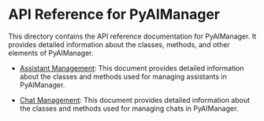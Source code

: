 # API Reference for PyAIManager

This directory contains the API reference documentation for PyAIManager. It provides detailed information about the classes, methods, and other elements of PyAIManager.

- [Assistant Management](assistant_management.md): This document provides detailed information about the classes and methods used for managing assistants in PyAIManager.

- [Chat Management](./chat_management.md): This document provides detailed information about the classes and methods used for managing chats in PyAIManager.